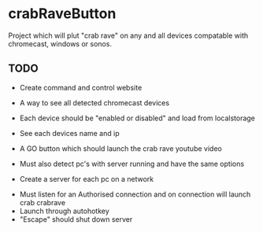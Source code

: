 # crabRaveButton
Project which will plut "crab rave" on any and all devices compatable with chromecast, windows or sonos.

## TODO
* Create command and control website
 - A way to see all detected chromecast devices
 - Each device should be "enabled or disabled" and load from localstorage
 - See each devices name and ip
 - A GO button which should launch the crab rave youtube video

 - Must also detect pc's with server running and have the same options

* Create a server for each pc on a network
 - Must listen for an Authorised connection and on connection will launch crab crabrave
 - Launch through autohotkey
 - "Escape" should shut down server
